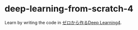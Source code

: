 # deep-learning-from-scratch-4
Learn by writing the code in [ゼロから作るDeep Learning4](https://amzn.to/3yNMYvP).

